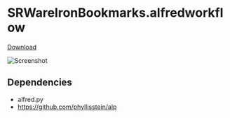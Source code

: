 SRWareIronBookmarks.alfredworkflow
==================================

[Download](https://raw.github.com/ts123/SRWareIronBookmarks.alfredworkflow/master/SRWareIronBookmarks.alfredworkflow)

![Screenshot](https://raw.github.com/ts123/SRWareIronBookmarks.alfredworkflow/master/img/screen.png)

## Dependencies

- alfred.py 
 - https://github.com/phyllisstein/alp
